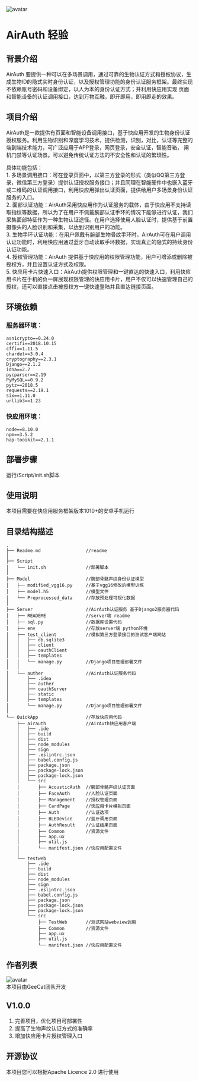![avatar](http://39.105.168.162:8080/AirAuth.png)

# AirAuth 轻验

## 背景介绍
AirAuth 要提供一种可以在多场景调用，通过可靠的生物认证方式和授权协议，生成生物ID的隐式实时身份认证，以及授权管理功能的身份认证服务框架。最终实现不依赖账号密码和设备绑定，以人为本的身份认证方式；并利用快应用实现 页面和智能设备的认证调用接口，达到万物互融，即开即用，即用即走的效果。  



## 项目介绍  
AirAuth是一款提供有页面和智能设备调用接口，基于快应用开发的生物身份认证授权服务。利用生物识别和深度学习技术，提供检测，识别，对比，认证等完整的端到端技术能力，可广泛应用于APP登录，网页登录，安全认证，智能音箱， 闸机门禁等认证场景。可以避免传统认证方法的不安全性和认证的繁琐性。    
  
具体功能包括：  
        1. 多场景调用接口：可在登录页面中，以第三方登录的形式（类似QQ第三方登录，微信第三方登录）提供认证授权服务接口；并且同理在智能硬件中也嵌入蓝牙或二维码的认证调用接口，利用快应用弹出认证页面，提供给用户多场景身份认证服务的入口。  
        2. 面部认证功能：AirAuth采用快应用作为认证服务的载体，由于快应用不支持读取指纹等数据，所以为了在用户不佩戴腕部认证手环的情况下能够进行认证，我们采集面部特征作为一种生物认证途径。在用户选择使用人脸认证时，提供基于前置摄像头的人脸识别和采集，以达到识别用户的功能。  
        3. 生物手环认证功能：在用户佩戴有腕部生物骨纹手环时，AirAuth可在用户调用认证功能时，利用快应用通过蓝牙自动读取手环数据，实现真正的隐式的持续身份认证功能。  
        4. 授权管理功能：AirAuth 提供基于快应用的权限管理功能，用户可增添或删除被授权方，并且设置认证方式及权限。  
        5. 快应用卡片快速入口：AirAuth提供权限管理和一键直达的快速入口，利用快应用卡片在手机的负一屏展现权限管理的快应用卡片，用户不仅可以快速管理自己的授权，还可以直接点击被授权方一键快速登陆并且直达链接页面。  
        
## 环境依赖  

### 服务器环境：  
	asn1crypto==0.24.0  
	certifi==2018.10.15  
	cffi==1.11.5  
	chardet==3.0.4  
	cryptography==2.3.1  
	Django==2.1.2  
	idna==2.7  
	pycparser==2.19  
	PyMySQL==0.9.2  
	pytz==2018.5  
	requests==2.19.1  
	six==1.11.0  
	urllib3==1.23  

### 快应用环境：  
    node==8.10.0  
    npm==3.5.2  
    hap-tooikit==2.1.1  

## 部署步骤
运行/Script/init.sh脚本

## 使用说明
本项目需要在快应用服务框架版本1010+的安卓手机运行  

## 目录结构描述  
<pre><code>.
├── Readme.md                 //readme  
│  
├── Script  
│   └── init.sh               //部署脚本  
│  
├── Model                     //腕部骨骼声纹身份认证模型  
│   ├── modified_vgg16.py     //基于vgg16修改的模型训练  
│   ├── model.h5              //模型文件  
│   └── Preprocessed_data     //存放预处理可视化数据  
│  
├── Server                    //AirAuth认证服务 基于Django2服务器代码  
│   ├── READEME               //server端 readme  
│   ├── sql.py                //数据库设置代码  
│   ├── env                   //存放server端 python环境  
│   ├── test_client           //模拟第三方登录接口的测试客户端网站  
│   │   ├── db.sqlite3  
│   │   ├── client  
│   │   ├── oauthClient  
│   │   ├── templates  
│   │   └── manage.py         //Django项目管理部署文件  
│   │  
│   └── auther                //AirAuth认证服务代码  
│       ├── .idea  
│       ├── auther  
│       ├── oauthServer  
│       ├── static  
│       ├── templates  
│       └── manage.py         //Django项目管理部署文件  
│     
└── QuickApp                  //存放快应用代码  
    ├── airauth               //AirAuth快应用客户端  
    │   ├── .ide  
    │   ├── build  
    │   ├── dist  
    │   ├── node_modules  
    │   ├── sign  
    │   ├── .eslintrc.json  
    │   ├── babel.config.js   
    │   ├── package.json  
    │   ├── package-lock.json  
    │   ├── package-lock.json  
    │   └── src  
    │       ├── AcousticAuth  //腕部骨骼声纹认证页面  
    │       ├── FaceAuth      //人脸认证页面  
    │       ├── Management    //授权管理页面  
    │       ├── CardPage      //快应用卡片模拟页面  
    │       ├── Auth          //认证选项  
    │       ├── BLEDevice     //蓝牙调用页面  
    │       ├── AuthResult    //认证结果页面  
    │       ├── Common        //资源文件  
    │       ├── app.ux  
    │       ├── util.js  
    │       └── manifest.json //快应用配置文件  
    │  
    └── testweb  
        ├── .ide  
        ├── build  
        ├── dist  
        ├── node_modules  
        ├── sign  
        ├── .eslintrc.json   
        ├── babel.config.js  
        ├── package.json  
        ├── package-lock.json  
        ├── package-lock.json  
        └── src  
            ├── TestWeb       //测试网站webview调用  
            ├── Common        //资源文件  
            ├── app.ux    
            ├── util.js  
            └── manifest.json //快应用配置文件  
</code></pre>

## 作者列表
![avatar](http://39.105.168.162:8080/GeeCat.jpg)  
本项目由GeeCat团队开发  
    
## V1.0.0
1. 完善项目，优化项目可部署性  
2. 提高了生物声纹认证方式的准确率  
3. 增加快应用卡片授权管理入口  

## 开源协议
本项目您可以根据Apache Licence 2.0 进行使用  